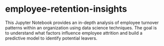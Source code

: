 # employee-retention-insights
This Jupyter Notebook provides an in-depth analysis of employee turnover patterns within an organization using data science techniques. The goal is to understand what factors influence employee attrition and build a predictive model to identify potential leavers.
